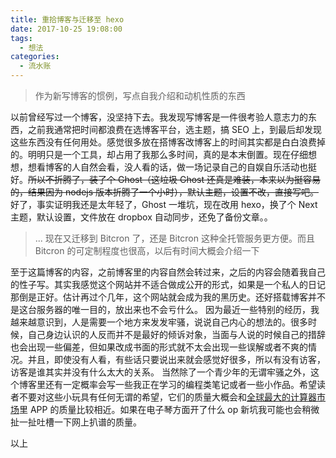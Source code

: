 ```yaml
---
title: 重拾博客与迁移至 hexo
date: 2017-10-25 19:08:00
tags: 
  - 想法
categories:
  - 流水账
---
```


> 作为新写博客的惯例，写点自我介绍和动机性质的东西

以前曾经写过一个博客，没坚持下去。我发现写博客是一件很考验人意志力的东西，之前我通常把时间都浪费在选博客平台，选主题，搞 SEO 上，到最后却发现这些东西没有任何用处。感觉很多放在搭博客改博客上的时间其实都是白白浪费掉的。明明只是一个工具，却占用了我那么多时间，真的是本末倒置。现在仔细想想，想看博客的人自然会看，没人看的话，做一场记录自己的自娱自乐活动也挺好。~~所以不折腾了，装了个 Ghost（这垃圾 Ghost 还真是难装，本来以为挺容易的，结果因为 nodejs 版本折腾了一个小时），默认主题，设置不改，直接写吧。~~ 好了，事实证明我还是太年轻了，Ghost 一堆坑，现在改用 hexo，换了个 Next 主题，默认设置，文件放在 dropbox 自动同步，还免了备份文章。。

<!-- more -->

> ... 现在又迁移到 Bitcron 了，还是 Bitcron 这种全托管服务更方便。而且 Bitcron 的可定制程度也很高，以后有时间大概会介绍一下

至于这篇博客的内容，之前博客里的内容自然会转过来，之后的内容会随着我自己的性子写。其实我感觉这个网站并不适合做成公开的形式，如果是一个私人的日记那倒是正好。估计再过个几年，这个网站就会成为我的黑历史。还好搭载博客并不是这台服务器的唯一目的，放出来也不会亏什么。
因为最近一些特别的经历，我越来越意识到，人是需要一个地方来发发牢骚，说说自己内心的想法的。很多时候，自己身边认识的人反而并不是最好的倾诉对象，当面与人说的时候自己的措辞也会出现一些偏差，但如果改成书面的形式就不太会出现一些误解或者不爽的情况。并且，即使没有人看，有些话只要说出来就会感觉好很多，所以有没有访客，访客是谁其实并没有什么太大的关系。
当然除了一个青少年的无谓牢骚之外，这个博客里还有一定概率会写一些我正在学习的编程类笔记或者一些小作品。希望读者不要对这些小玩具有任何无谓的希望，它们的质量大概会和[全球最大的计算器市场](https://coolapk.com)里 APP 的质量比较相近。如果在电子琴方面开了什么 op 新坑我可能也会稍微扯一扯吐槽一下网上扒谱的质量。

以上
